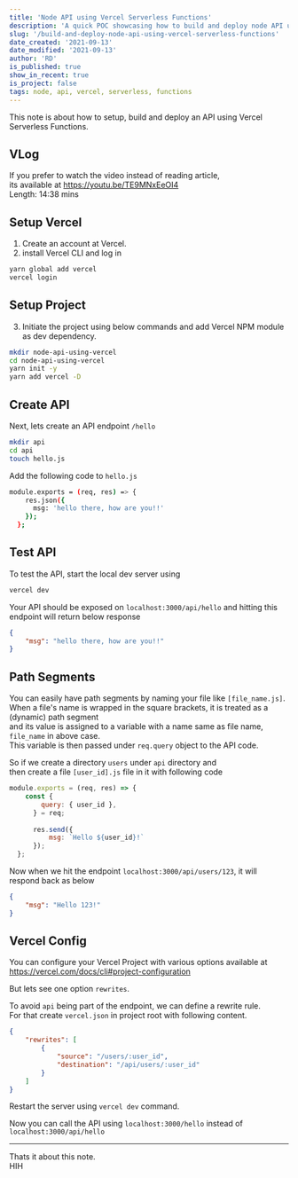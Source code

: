 ```yaml
---
title: 'Node API using Vercel Serverless Functions'
description: 'A quick POC showcasing how to build and deploy node API using Vercel Serverless Functions'
slug: '/build-and-deploy-node-api-using-vercel-serverless-functions'
date_created: '2021-09-13'
date_modified: '2021-09-13'
author: 'RD'
is_published: true
show_in_recent: true
is_project: false
tags: node, api, vercel, serverless, functions
---
```


This note is about how to setup, build and deploy an API using Vercel Serverless Functions.

## VLog
If you prefer to watch the video instead of reading article,  
its available at https://youtu.be/TE9MNxEeOI4  
Length: 14:38 mins  


## Setup Vercel 

1. Create an account at Vercel.
2. install Vercel CLI and log in
```sh
yarn global add vercel
vercel login
```

## Setup Project
3. Initiate the project using below commands and add Vercel NPM module as dev dependency.  
```sh
mkdir node-api-using-vercel
cd node-api-using-vercel
yarn init -y
yarn add vercel -D
```

## Create API
Next, lets create an API endpoint `/hello`  
```sh
mkdir api
cd api
touch hello.js
```
Add the following code to `hello.js`  

```sh
module.exports = (req, res) => {
    res.json({
      msg: 'hello there, how are you!!'
    });
  };
```

## Test API
To test the API, start the local dev server using

```sh
vercel dev
```

Your API should be exposed on `localhost:3000/api/hello` and hitting this endpoint will return below response
```json
{
    "msg": "hello there, how are you!!"
}
```

## Path Segments
You can easily have path segments by naming your file like `[file_name.js]`.  
When a file's name is wrapped in the square brackets, it is treated as a (dynamic) path segment  
and its value is assigned to a variable with a name same as file name, `file_name` in above case.  
This variable is then passed under `req.query` object to the API code.

So if we create a directory `users` under `api` directory and  
then create a file `[user_id].js` file in it with following code

```js
module.exports = (req, res) => {
    const {
        query: { user_id },
      } = req;
    
      res.send({
          msg: `Hello ${user_id}!`
      });
  };
```

Now when we hit the endpoint `localhost:3000/api/users/123`, it will respond back as below  
```json
{
    "msg": "Hello 123!"
}
```

## Vercel Config
You can configure your Vercel Project with various options available at https://vercel.com/docs/cli#project-configuration  

But lets see one option `rewrites`.  

To avoid `api` being part of the endpoint, we can define a rewrite rule.  
For that create `vercel.json` in project root with following content.  

```json
{
    "rewrites": [
        {
            "source": "/users/:user_id",
            "destination": "/api/users/:user_id"
        }
    ]
}
```

Restart the server using `vercel dev` command.

Now you can call the API using `localhost:3000/hello` instead of `localhost:3000/api/hello`


---


Thats it about this note.  
HIH









